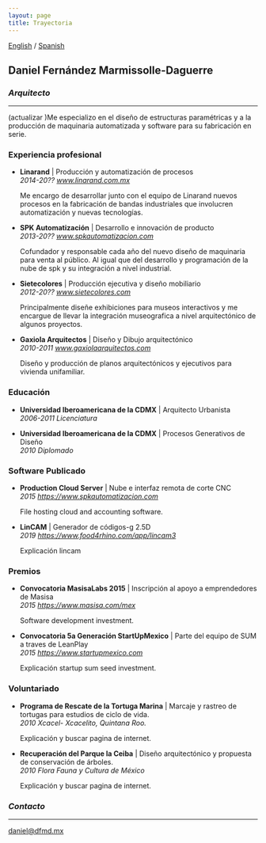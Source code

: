 ```yaml
---
layout: page
title: Trayectoria
---
```


[English](/cv-en) / [Spanish](/cv-sp)
## Daniel Fernández Marmissolle-Daguerre
### *Arquitecto*

---

(actualizar )Me especializo en el diseño de estructuras paramétricas y a la producción de maquinaria automatizada y software  para su fabricación en serie.

###  Experiencia profesional

  - **Linarand** | Producción y automatización de procesos   
  *2014-20?? www.linarand.com.mx*

    Me encargo de desarrollar junto con el equipo de Linarand nuevos procesos en la fabricación de bandas industriales que involucren automatización y nuevas tecnologías.

  - **SPK Automatización** | Desarrollo e innovación de producto   
  *2013-20?? www.spkautomatizacion.com*

    Cofundador y  responsable cada año del nuevo diseño de maquinaria para venta al público. Al igual que del desarrollo y programación de la nube de spk y su integración a nivel industrial.

  - **Sietecolores** | Producción ejecutiva y diseño mobiliario   
  *2012-20?? www.sietecolores.com*

    Principalmente diseñe exhibiciones para museos interactivos y me encargue de llevar la integración museografica a nivel arquitectónico de algunos proyectos.

  - **Gaxiola Arquitectos** | Diseño y Dibujo arquitectónico   
  *2010-2011 www.gaxiolaarquitectos.com*

    Diseño y producción de planos arquitectónicos y ejecutivos para vivienda unifamiliar.


### Educación

  - **Universidad Iberoamericana de la CDMX** | Arquitecto Urbanista   
  *2006-2011 Licenciatura*

  - **Universidad Iberoamericana de la CDMX** | Procesos Generativos de Diseño   
  *2010 Diplomado*

### Software Publicado

  - **Production Cloud Server** | Nube e interfaz remota de corte CNC   
  *2015 https://www.spkautomatizacion.com*

    File hosting cloud and accounting software.

  - **LinCAM** | Generador de códigos-g 2.5D   
  *2019 https://www.food4rhino.com/app/lincam3*

    Explicación lincam

### Premios

  - **Convocatoria MasisaLabs 2015** | Inscripción al apoyo a emprendedores de Masisa   
  *2015 https://www.masisa.com/mex*

    Software development investment.

  - **Convocatoria 5a Generación StartUpMexico** | Parte del equipo de SUM a traves de LeanPlay   
  *2015 https://www.startupmexico.com*

    Explicación startup sum seed investment.

### Voluntariado

  - **Programa de Rescate de la Tortuga Marina** | Marcaje y rastreo de tortugas para estudios de ciclo de vida.   
  *2010  Xcacel- Xcacelito, Quintana Roo.*

    Explicación y buscar pagina de internet.

  - **Recuperación del Parque la Ceiba** | Diseño arquitectónico y propuesta de conservación de árboles.   
  *2010 Flora Fauna y Cultura de México*

      Explicación y buscar pagina de internet.

### *Contacto*
---
daniel@dfmd.mx
